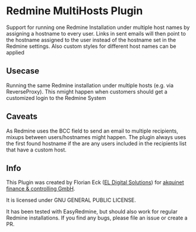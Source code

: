 # Redmine MultiHosts Plugin

Support for running one Redmine Installation under multiple host names by assigning a hostname to every user.
Links in sent emails will then point to the hostname assigned to the user instead of the hostname set in the Redmine settings.
Also custom styles for different host names can be applied

## Usecase
Running the same Redmine installation under multiple hosts (e.g. via ReverseProxy).
This nmight happen when customers should get a customized login to the Redmine System

## Caveats
As Redmine uses the BCC field to send an email to multiple recipients, mixups between users/hostnames might happen.
The plugin always uses the first found hostname if the are any users included in the recipients list that have a custom host.


## Info

This Plugin was created by Florian Eck ([EL Digital Solutions](http://www.el-digital.de)) for [akquinet finance & controlling GmbH](http://www.akquinet.de/).

It is licensed under GNU GENERAL PUBLIC LICENSE.

It has been tested with EasyRedmine, but should also work for regular Redmine installations. If you find any bugs, please file an issue or create a PR.